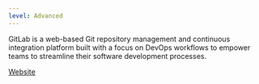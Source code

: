 ```yaml
---
level: Advanced
---
```


GitLab is a web-based Git repository management and continuous integration platform built with a focus on DevOps workflows to empower teams to streamline their software development processes.

[Website](https://about.gitlab.com/)
